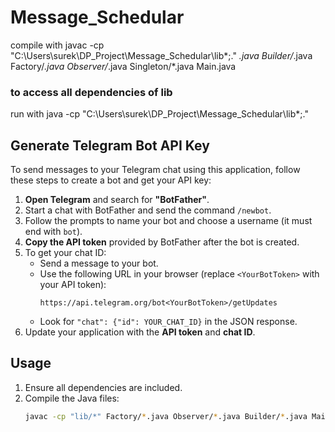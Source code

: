 # Message_Schedular
 compile with javac -cp "C:\Users\surek\DP_Project\Message_Schedular\lib\*;." *.java Builder/*.java Factory/*.java Observer/*.java Singleton/*.java Main.java
### to access all dependencies of lib
 run with java -cp "C:\Users\surek\DP_Project\Message_Schedular\lib\*;." 
## Generate Telegram Bot API Key

To send messages to your Telegram chat using this application, follow these steps to create a bot and get your API key:

1. **Open Telegram** and search for **"BotFather"**.
2. Start a chat with BotFather and send the command `/newbot`.
3. Follow the prompts to name your bot and choose a username (it must end with `bot`).
4. **Copy the API token** provided by BotFather after the bot is created.
5. To get your chat ID:
   - Send a message to your bot.
   - Use the following URL in your browser (replace `<YourBotToken>` with your API token):
     ```
     https://api.telegram.org/bot<YourBotToken>/getUpdates
     ```
   - Look for `"chat": {"id": YOUR_CHAT_ID}` in the JSON response.
6. Update your application with the **API token** and **chat ID**.

## Usage

1. Ensure all dependencies are included.
2. Compile the Java files:
   ```bash
   javac -cp "lib/*" Factory/*.java Observer/*.java Builder/*.java Main.java